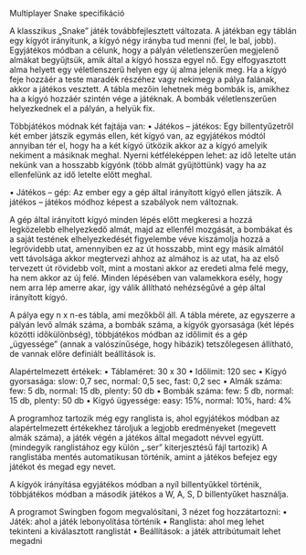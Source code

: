 Multiplayer Snake specifikáció


A klasszikus „Snake” játék továbbfejlesztett változata. A játékban egy táblán egy kígyót irányítunk, 
a kígyó négy irányba tud menni (fel, le bal, jobb). Egyjátékos módban a célunk, hogy a pályán 
véletlenszerűen megjelenő almákat begyűjtsük, amik által a kígyó hossza egyel nő. Egy
elfogyasztott alma helyett egy véletlenszerű helyen egy új alma jelenik meg. Ha a kígyó feje 
hozzáér a teste maradék részéhez vagy nekimegy a pálya falának, akkor a játékos vesztett. A tábla 
mezőin lehetnek még bombák is, amikhez ha a kígyó hozzáér szintén vége a játéknak. A bombák 
véletlenszerűen helyezkednek el a pályán, a helyük fix. 

Többjátékos módnak két fajtája van:
• Játékos – játékos:
    Egy billentyűzetről két ember játszik egymás ellen, két kígyó van, az egyjátékos módtól 
    annyiban tér el, hogy ha a két kígyó ütközik akkor az a kígyó amelyik nekiment a másiknak 
    meghal. Nyerni kétféleképpen lehet: az idő letelte után nekünk van a hosszabb kígyónk 
    (több almát gyűjtöttünk) vagy ha az ellenfelünk az idő letelte előtt meghal.
  
• Játékos – gép:
    Az ember egy a gép által irányított kígyó ellen játszik. A játékos – játékos módhoz képest 
    a szabályok nem változnak.
    
A gép által irányított kígyó minden lépés előtt megkeresi a hozzá legközelebb elhelyezkedő almát, 
majd az ellenfél mozgását, a bombákat és a saját testének elhelyezkedését figyelembe véve 
kiszámolja hozzá a legrövidebb utat, amennyiben ez az út hosszabb, mint egy másik almától vett 
távolsága akkor megtervezi ahhoz az almához is az utat, ha az első tervezett út rövidebb volt, mint 
a mostani akkor az eredeti alma felé megy, ha nem akkor az új felé. Minden lépésében van 
valamekkora esély, hogy nem arra lép amerre akar, így válik állítható nehézségűvé a gép által 
irányított kígyó.

A pálya egy n x n-es tábla, ami mezőkből áll. A tábla mérete, az egyszerre a pályán levő almák 
száma, a bombák száma, a kígyók gyorsasága (két lépés közötti időkülönbség), többjátékos 
módban az időlimit és a gép „ügyessége” (annak a valószínűsége, hogy hibázik) tetszőlegesen 
állítható, de vannak előre definiált beállítások is.

Alapértelmezett értékek:
    • Táblaméret: 30 x 30
    • Időlimit: 120 sec
    • Kígyó gyorsasága: slow: 0,7 sec, normal: 0,5 sec, fast: 0,2 sec
    • Almák száma: few: 5 db, normal: 15 db, plenty: 50 db
    • Bombák száma: few: 5 db, normal: 15 db, plenty: 50 db
    • Kígyó ügyessége: easy: 15%, normal: 10%, hard: 4%
    
A programhoz tartozik még egy ranglista is, ahol egyjátékos módban az alapértelmezett értékekhez 
tároljuk a legjobb eredményeket (megevett almák száma), a játék végén a játékos által megadott 
névvel együtt. (mindegyik ranglistához egy külön „.ser” kiterjesztésű fájl tartozik) A ranglistába 
mentés automatikusan történik, amint a játékos befejez egy játékot és megad egy nevet.

A kígyók irányítása egyjátékos módban a nyíl billentyűkkel történik, többjátékos módban a 
második játékos a W, A, S, D billentyűket használja.

A programot Swingben fogom megvalósítani, 3 nézet fog hozzátartozni:
    • Játék: ahol a játék lebonyolítása történik
    • Ranglista: ahol meg lehet tekinteni a kiválasztott ranglistát
    • Beállítások: a játék attribútumait lehet megadni
